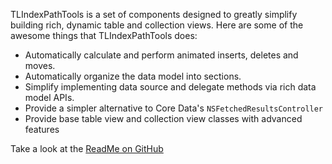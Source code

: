 TLIndexPathTools is a set of components designed to greatly simplify building
rich, dynamic table and collection views. Here are some of the awesome things that TLIndexPathTools does:

* Automatically calculate and perform animated inserts, deletes and moves.
* Automatically organize the data model into sections.
* Simplify implementing data source and delegate methods via rich data model APIs.
* Provide a simpler alternative to Core Data's `NSFetchedResultsController`
* Provide base table view and collection view classes with advanced features

Take a look at the [ReadMe on GitHub][1]

[1]:https://github.com/wtmoose/TLIndexPathTools